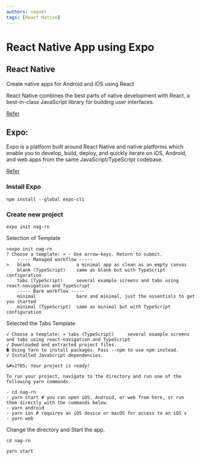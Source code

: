 ```yaml
---
authors: nagvbt
tags: [React Native]
---
```


# React Native App using Expo

React Native
------------

Create native apps for Android and iOS using React

React Native combines the best parts of native development with React, a best-in-class JavaScript library for building user interfaces.

[Refer](https://reactnative.dev/)

<!--truncate-->

Expo:
-----

Expo is a platform built around React Native and native platforms which enable you to develop, build, deploy, and quickly iterate on iOS, Android, and web apps from the same JavaScript/TypeScript codebase.

[Refer](https://docs.expo.io/)

### Install Expo

`npm install --global expo-cli`

### Create new project

`expo init nag-rn`

Selection of Template

    >expo init nag-rn
    ? Choose a template: » - Use arrow-keys. Return to submit.
        ----- Managed workflow -----
    >   blank                 a minimal app as clean as an empty canvas
        blank (TypeScript)    same as blank but with TypeScript configuration
        tabs (TypeScript)     several example screens and tabs using react-navigation and TypeScript
        ----- Bare workflow -----
        minimal               bare and minimal, just the essentials to get you started
        minimal (TypeScript)  same as minimal but with TypeScript configuration
    

Selected the Tabs Template

    √ Choose a template: » tabs (TypeScript)     several example screens and tabs using react-navigation and TypeScript
    √ Downloaded and extracted project files.
    � Using Yarn to install packages. Pass --npm to use npm instead.
    √ Installed JavaScript dependencies.
    
    &#x2705; Your project is ready!
    
    To run your project, navigate to the directory and run one of the following yarn commands.
    
    - cd nag-rn
    - yarn start # you can open iOS, Android, or web from here, or run them directly with the commands below.
    - yarn android
    - yarn ios # requires an iOS device or macOS for access to an iOS s
    - yarn web
    

Change the directory and Start the app.

`cd nag-rn` 

`yarn start`

